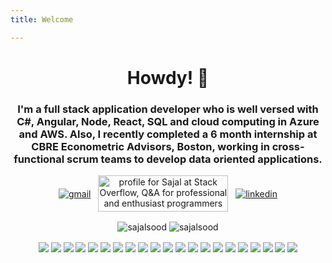 ```yaml
---
title: Welcome

---
```


<h1 align="center">Howdy! 👋 </h1>
<h3 align="center">I'm a full stack application developer who is well versed with C#, Angular, Node, React, SQL and cloud computing in Azure and AWS. Also, I recently completed a 6 month internship at CBRE Econometric Advisors, Boston, working in cross-functional scrum teams to develop data oriented applications.</h3>

<p align="center">
  <a href="mailto:sajal.sood@gmail.com" rel="nofollow noreferrer"><img align="center" src="https://img.shields.io/badge/Gmail-D14836?style=for-the-badge&logo=gmail&logoColor=white" alt="gmail"></a> &nbsp;
  <a href="https://stackoverflow.com/users/3884734/sajal" target="_blank"><img align="center"src="https://stackoverflow.com/users/flair/3884734.png" width="208" height="58" alt="profile for Sajal at Stack Overflow, Q&amp;A for professional and enthusiast programmers" title="profile for Sajal at Stack Overflow, Q&amp;A for professional and enthusiast programmers"></a> &nbsp;
  <a href="https://www.linkedin.com/in/sajalsood" target="_blank" rel="nofollow noreferrer"><img align="center" src="https://img.shields.io/badge/LinkedIn-0077B5?style=for-the-badge&logo=linkedin&logoColor=white" alt="linkedin"></a> 
</p>

<p align="center">
  <img align="center" src="https://github-readme-stats.vercel.app/api/top-langs/?username=sajalsood&layout=compact&exclude_repo=INFO6205Project,TrafficSimulation&langs_count=10" alt="sajalsood" />
  <img align="center" src="https://github-readme-stats.vercel.app/api?username=sajalsood&show_icons=true&count_private=true" alt="sajalsood" />
</p>

<p align="center">
     <img align="center" src="https://img.shields.io/badge/Ubuntu-E95420?style=for-the-badge&logo=ubuntu&logoColor=white" />
     <img align="center" src="https://img.shields.io/badge/Windows-0078D6?style=for-the-badge&logo=windows&logoColor=white" />
     <img align="center" src="https://img.shields.io/badge/C%23-239120?style=for-the-badge&logo=c-sharp&logoColor=white" />
     <img align="center" src="https://img.shields.io/badge/HTML5-E34F26?style=for-the-badge&logo=html5&logoColor=white" />
     <img align="center" src="https://img.shields.io/badge/CSS3-1572B6?style=for-the-badge&logo=css3&logoColor=white" />
     <img align="center" src="https://img.shields.io/badge/Sass-CC6699?style=for-the-badge&logo=sass&logoColor=white" />
     <img align="center" src="https://img.shields.io/badge/.NET-5C2D91?style=for-the-badge&logo=.net&logoColor=white" />
     <img align="center" src="https://img.shields.io/badge/JavaScript-F7DF1E?style=for-the-badge&logo=javascript&logoColor=black" />
     <img align="center" src="https://img.shields.io/badge/Node.js-43853D?style=for-the-badge&logo=node.js&logoColor=white" />
     <img align="center" src="https://img.shields.io/badge/TypeScript-007ACC?style=for-the-badge&logo=typescript&logoColor=white" />
     <img align="center" src="https://img.shields.io/badge/Shell_Script-121011?style=for-the-badge&logo=gnu-bash&logoColor=white" />
     <img align="center" src="https://img.shields.io/badge/Express.js-404D59?style=for-the-badge" />
     <img align="center" src="https://img.shields.io/badge/React-20232A?style=for-the-badge&logo=react&logoColor=61DAFB" />
     <img align="center" src="https://img.shields.io/badge/Angular-DD0031?style=for-the-badge&logo=angular&logoColor=white" />
     <img align="center" src="https://img.shields.io/badge/AngularJS-E23237?style=for-the-badge&logo=angularjs&logoColor=white" />
     <img align="center" src="https://img.shields.io/badge/Bootstrap-563D7C?style=for-the-badge&logo=bootstrap&logoColor=white" />
     <img align="center" src="https://img.shields.io/badge/PostgreSQL-316192?style=for-the-badge&logo=postgresql&logoColor=white" />
     <img align="center" src="https://img.shields.io/badge/Amazon_AWS-232F3E?style=for-the-badge&logo=amazon-aws&logoColor=white" />
     <img align="center" src="https://img.shields.io/badge/Microsoft_Azure-0089D6?style=for-the-badge&logo=microsoft-azure&logoColor=white" />
     <img align="center" src="https://img.shields.io/badge/Microsoft_SQL_Server-CC2927?style=for-the-badge&logo=microsoft-sql-server&logoColor=white" />
     <img align="center" src="https://img.shields.io/badge/Microsoft-666666?style=for-the-badge&logo=microsoft&logoColor=white" />   
</p>
